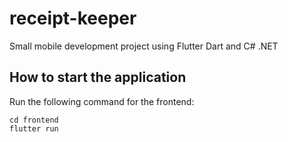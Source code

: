 # receipt-keeper

Small mobile development project using Flutter Dart and C# .NET

## How to start the application

Run the following command for the frontend:

```
cd frontend
flutter run
```
